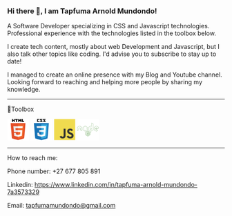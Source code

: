 ### Hi there 👋, I am Tapfuma Arnold Mundondo!

A Software Developer specializing in CSS and Javascript technologies. Professional experience with the technologies listed in the toolbox below.

I create tech content, mostly about web Development and Javascript, but I also talk other topics like coding. I'd advise you to subscribe to stay up to date!

I managed to create an online presence with my Blog and Youtube channel. Looking forward to reaching and helping more people by sharing my knowledge.

---

🧰Toolbox

<img src="https://raw.githubusercontent.com/devicons/devicon/6910f0503efdd315c8f9b858234310c06e04d9c0/icons/html5/html5-original-wordmark.svg" alt="HTML logo" height=50 width=50/> <img src="https://raw.githubusercontent.com/devicons/devicon/6910f0503efdd315c8f9b858234310c06e04d9c0/icons/css3/css3-original-wordmark.svg" alt="CSS logo" heigth=50 width=50/> <img src="https://raw.githubusercontent.com/devicons/devicon/6910f0503efdd315c8f9b858234310c06e04d9c0/icons/javascript/javascript-original.svg" alt="Javascrit logo" width="50" height="50"/> <img src="https://raw.githubusercontent.com/devicons/devicon/6910f0503efdd315c8f9b858234310c06e04d9c0/icons/nodejs/nodejs-line-wordmark.svg" alt="Node JS logo" heigth=50 width=50>

---

How to reach me:

Phone number: +27 677 805 891

Linkedin: https://www.linkedin.com/in/tapfuma-arnold-mundondo-7a3573329

Email: tapfumamundondo@gmail.com





<!--
**Sancho566/Sancho566** is a ✨ _special_ ✨ repository because its `README.md` (this file) appears on your GitHub profile.

Here are some ideas to get you started:

- 🔭 I’m currently working on ...
- 🌱 I’m currently learning ...
- 👯 I’m looking to collaborate on ...
- 🤔 I’m looking for help with ...
- 💬 Ask me about ...
- 📫 How to reach me: ...
- 😄 Pronouns: ...
- ⚡ Fun fact: ...
-->
